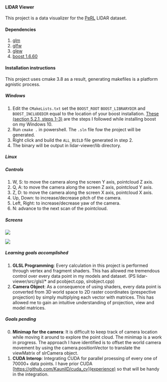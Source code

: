 #### LIDAR Viewer

This project is a data visualizer for the [PeRL](http://robots.engin.umich.edu/SoftwareData/Ford) LIDAR dataset.

#### Dependencies

1. [glm](https://glm.g-truc.net/0.9.9/index.html) 
2. [glfw](https://www.glfw.org/)
3. [glew](http://glew.sourceforge.net/)
4. [boost 1.6.60](https://www.boost.org/)

#### Installation instructions

This project uses cmake 3.8 as a result, generating makefiles is a platform agnistic process.

##### Windows
1. Edit the `CMakeLists.txt` set the `BOOST_ROOT` `BOOST_LIBRARYDIR` and `BOOST_INCLUDEDIR` equal to the location of your boost installation. [These (section 5.2.1, steps 1-3)](https://www.boost.org/doc/libs/1_62_0/more/getting_started/windows.html) are the steps I followed while installing boost on my Windows 10. 
2. Run `cmake .` in powershell. The `.sln` file fow the project will be generated. 
3. Right click and build the `ALL_BUILD` file generated in step 2.
4. The binary will be output in lidar-viewer/lib directory.

##### Linux




##### Controls
1. W, S: to move the camera along the screen Y axis, pointcloud Z axis.
2. Q, A: to move the camera along the screen Z axis, pointcloud Y axis.
3. Z, D: to move the camera along the screen X axis, pointcloud X axis.
3. Up, Down: to increase/decrease pitch of the camera.
4. Left, Right: to increase/decrease yaw of the camera.
5. N: advance to the next scan of the pointcloud.

##### Screens





![](./lidar-viewer/res/images/1.PNG)

![](C:\Users\dhruv\Development\git\lidar-viewer\res\images\3.PNG)

##### Learning goals accomplished

1. __GLSL Programming__: Every calculation in this project is performed through vertex and fragment shaders. This has allowed me tremendous control over every data point in my models and dataset. (PS lidar-viewer/src/glsl/\* and pcobject.cpp, slrobject.cpp)
2. __Camera Object__: As a consequence of using shaders, every data point is converted from 3D world space to 2D raster coordinates (prespective projection) by simply multiplying each vector with matrices. This has allowed me to gain an intuitive understanding of projection, view and model matrices.

##### Goals pending

0. __Minimap for the camera__: It is difficult to keep track of camera location while moving it around to explore the point cloud. The minimap is a work in progress. The approach I have identified is to offset the world camera movement by using the camera.positionVector to translate the viewMatrix of slrCamera object.
1. __CUDA Interop__: Integrating CUDA for parallel proessing of every one of 70000+ data points. I have prior CUDA [https://github.com/KaunilD/cuda_cv](experience) so that will be handy in the integration.